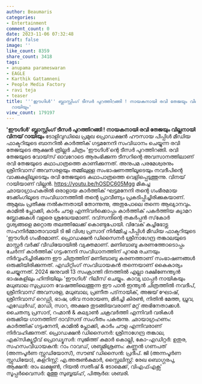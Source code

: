 ```yaml
---
author: Beaumaris
categories:
- Entertainment
comment_count: 0
date: 2023-11-06 07:32:48
draft: false
image: ''
like_count: 8359
share_count: 3418
tags:
- anupama parameswaran
- EAGLE
- Karthik Gattamneni
- People Media Factory
- ravi teja
- teaser
title: '''ഈഗിൾ'' ബ്ലാസ്റ്റിംഗ് ടീസർ പുറത്തിറങ്ങി ! നായകനായി രവി തേജയും വില്ലനായി വിനയ്
  റായിയും'
view_count: 179197
---
```


**'ഈഗിൾ' ബ്ലാസ്റ്റിംഗ് ടീസർ പുറത്തിറങ്ങി ! നായകനായി രവി തേജയും വില്ലനായി വിനയ് റായിയും** ടോളിവുഡിലെ പ്രമുഖ പ്രൊഡക്ഷൻ ഹൗസായ പീപ്പിൾ മീഡിയ ഫാക്ടറിയുടെ ബാനറിൽ കാർത്തിക് ഗട്ടമനേനി സംവിധാനം ചെയ്യുന്ന രവി തേജയുടെ ആക്ഷൻ ത്രില്ലർ ചിത്രം 'ഈഗിൾ'ന്റെ ടീസർ പുറത്തിറങ്ങി. രവി തേജയുടെ വോയ്‌സ്‌ ഓവറോടെ ആരംഭിക്കുന്ന ടീസറിന്റെ അവസാനത്തിലാണ് രവി തേജയുടെ കഥാപാത്രത്തെ കാണിക്കുന്നത്. അനുപമ പരമേശ്വരനും ശ്രീനിവാസ് അവസരളയും തമ്മിലുള്ള സംഭാഷണത്തിലൂടെയും നവദീപിന്റെ വാക്കുകളിലൂടെയും രവി തേജയുടെ കഥാപാത്രത്തെ വെളിപ്പെടുത്തുന്നു. വിനയ് റായിയാണ് വില്ലൻ. https://youtu.be/hOSDC605Mgg മികച്ച ഛായാഗ്രാഹകരിൽ ഒരാളായ കാർത്തിക് ഘട്ടമനേനി തന്റെ ഗംഭീരമായ ടേക്കിംഗിലൂടെ സംവിധാനത്തിൽ തന്റെ പ്രാവീണ്യം പ്രകടിപ്പിച്ചിരിക്കുകയാണ്. ആമുഖം പ്രതീക്ഷ നൽകുന്നതായി തോന്നുന്നു, അതുപോലെ തന്നെ ആഖ്യാനവും. കാമിൽ പ്ലോക്കി, കാർം ചൗള എന്നിവർക്കൊപ്പം കാർത്തിക് പകർത്തിയ ക്യാമറ ബ്ലോക്കുകൾ വളരെ ശ്രദ്ധേയമാണ്. ദവ്‌സന്ദിന്റെ തകർപ്പൻ സ്‌കോർ ദൃശ്യങ്ങളെ മറ്റൊരു തലത്തിലേക്ക് കൊണ്ടുപോയി. വിവേക് ​​കുച്ചിഭോട്ല സഹനിർമ്മാതാവായി ടി ജി വിശ്വ പ്രസാദ് നിർമ്മിച്ച പീപ്പിൾ മീഡിയ ഫാക്ടറിയുടെ 'ഈഗിൾ ഗംഭീരമാണ്. പ്രൊഡക്ഷൻ ഡിസൈനർ ശ്രീനാഗേന്ദ്ര തങ്കാലയുടെ മാസ്റ്റർ വർക്ക് വീഡിയോയിൽ വ്യക്തമാണ്. മണിബാബു കരണത്തോടൊപ്പം ചേർന്ന് കാർത്തിക് ഗട്ടംനേനി സംവിധാനത്തിന് പുറമെ രചനയും നിർവ്വഹിച്ചിരിക്കുന്ന ഈ ചിത്രത്തിന് മണിബാബു കരണത്താണ് സംഭാഷണങ്ങൾ ഒരുക്കിയിരിക്കുന്നത്. എഡിറ്റിംഗ് സംവിധായകൻ തന്നെയാണ് കൈകാര്യം ചെയ്യുന്നത്. 2024 ജനുവരി 13 സംക്രാന്തി ദിനത്തിൽ എല്ലാ ദക്ഷിണേന്ത്യൻ ഭാഷകളിലും ഹിന്ദിയിലും 'ഈഗിൾ' റിലീസ് ചെയ്യും. കാവ്യ ഥാപ്പർ നായികയും മധുബാല സുപ്രധാന വേഷത്തിലെത്തുന്ന ഈ പാൻ ഇന്ത്യൻ ചിത്രത്തിൽ നവദീപ്, ശ്രീനിവാസ് അവസരള, മധുബാല, പ്രണീത പട്‌നായിക്, അജയ് ഘോഷ്, ശ്രീനിവാസ് റെഡ്ഡി, ഭാഷ, ശിവ നാരായണ, മിർച്ചി കിരൺ, നിതിൻ മേത്ത, ധ്രുവ, എഡ്വേർഡ്, മാഡി, സാറ, അക്ഷര തുടങ്ങിയവരാണ് മറ്റ് അഭിനേതാക്കൾ. ചൈതന്യ പ്രസാദ്, റഹ്മാൻ & കല്യാൺ ചക്രവർത്തി എന്നിവർ വരികൾ ഒരുക്കിയ ​ഗാനത്തിന് ദാവ്‌സന്ദ് സംഗീതം പകരുന്നു. ഛായാഗ്രഹണം: കാർത്തിക് ഗട്ടംനേനി, കാമിൽ പ്ലോക്കി, കാർം ചൗള എന്നിവരാണ് നിർവഹിക്കുന്നത്. പ്രൊഡക്ഷൻ ഡിസൈനർ: ശ്രീനാഗേന്ദ്ര തങ്കാല, എക്‌സിക്യൂട്ടീവ് പ്രൊഡ്യൂസർ: സുജിത്ത് കുമാർ കൊല്ലി, കോ-എഡിറ്റർ: ഉതുര, സഹസംവിധായകൻ: റാം റാവഡ്, ശബ്ദമിശ്രണം: കണ്ണൻ ഗണപത് (അന്നപൂർണ സ്റ്റുഡിയോസ്), സൗണ്ട് ഡിസൈൻ: പ്രദീപ്. ജി (അന്നപൂർണ സ്റ്റുഡിയോ), കളറിസ്റ്റ്: എ.അരുൺകുമാർ, സ്റ്റൈലിസ്റ്റ്: രേഖ ബൊഗ്ഗരപു, ആക്ഷൻ: രാം ലക്ഷ്മൺ, റിയൽ സതീഷ് & ടോമെക്ക്, വിഎഫ്എക്സ് സൂപ്പർവൈസർ: മുത്തു സുബ്ബയ്ഹ്, പിആർഒ: ശബരി.